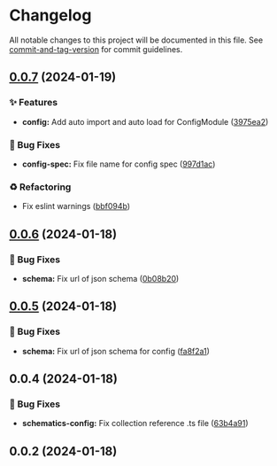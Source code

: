 # Changelog

All notable changes to this project will be documented in this file. See [commit-and-tag-version](https://github.com/absolute-version/commit-and-tag-version) for commit guidelines.

## [0.0.7](https://github.com/streetless/nestjs-core/compare/v0.0.6...v0.0.7) (2024-01-19)


### ✨ Features

* **config:** Add auto import and auto load for ConfigModule ([3975ea2](https://github.com/streetless/nestjs-core/commit/3975ea292d9c661d036870687991ba7281e42f5c))


### 🐛 Bug Fixes

* **config-spec:** Fix file name for config spec ([997d1ac](https://github.com/streetless/nestjs-core/commit/997d1ac944161eb4107663264b90519a8af13efb))


### ♻️ Refactoring

* Fix eslint warnings ([bbf094b](https://github.com/streetless/nestjs-core/commit/bbf094b896ecaa8591dffecc638cddfa59409b71))

## [0.0.6](https://github.com/streetless/nestjs-core/compare/v0.0.5...v0.0.6) (2024-01-18)


### 🐛 Bug Fixes

* **schema:** Fix url of json schema ([0b08b20](https://github.com/streetless/nestjs-core/commit/0b08b206ec3023a987be2de768e529e9967f401a))

## [0.0.5](https://github.com/streetless/nestjs-core/compare/v0.0.4...v0.0.5) (2024-01-18)


### 🐛 Bug Fixes

* **schema:** Fix url of json schema for config ([fa8f2a1](https://github.com/streetless/nestjs-core/commit/fa8f2a1927a36e174bdb92070b8525cc36390b16))

## 0.0.4 (2024-01-18)


### 🐛 Bug Fixes

* **schematics-config:** Fix collection reference .ts file ([63b4a91](https://github.com/streetless/nestjs-core/commit/63b4a91d2170c316e90260ef55f748f5a6f6e334))

## 0.0.2 (2024-01-18)
